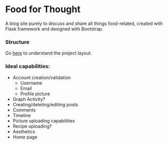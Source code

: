# Food for Thought
A blog site purely to discuss and share all things food-related, created with Flask framework and designed with Bootstrap.

### Structure
Go [here](https://flask.palletsprojects.com/en/1.1.x/tutorial/layout/) to understand the project layout.

### Ideal capabilities:
- Account creation/validation
  - Username
  - Email
  - Profile picture
- Graph Activity?  
- Creating/deleting/editing posts
- Comments
- Timeline
- Picture uploading capabilities
- Recipe uploading?
- Aesthetics
- Home page
